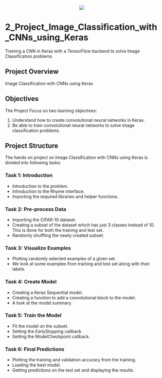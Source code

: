 <center><img src= 'https://miro.medium.com/max/3840/1*oB3S5yHHhvougJkPXuc8og.gif' <center></center>

# 2_Project_Image_Classification_with_CNNs_using_Keras
Training  a CNN in Keras with a TensorFlow backend to solve Image Classification problems


## __Project Overview__
Image Classification with CNNs using Keras

## __Objectives__
The Project Focus on two learning objectives:

1. Understand how to create convolutional neural networks in Keras.
2. Be able to train convolutional neural networks to solve image classification problems.

## __Project Structure__
The hands on project on Image Classification with CNNs using Keras is divided into following tasks:

### __Task 1: Introduction__
- Introduction to the problem.
- Introduction to the Rhyme interface.
- Importing the required libraries and helper functions.

### __Task 2: Pre-process Data__
- Importing the CIFAR-10 dataset.
- Creating a subset of the dataset which has just 3 classes instead of 10. This is done for both the training and test set.
- Randomly shuffling the newly created subset.

### __Task 3: Visualize Examples__
- Plotting randomly selected examples of a given set.
- We look at some examples from training and test set along with their labels.

### __Task 4: Create Model__
- Creating a Keras Sequential model.
- Creating a function to add a convolutional block to the model.
- A look at the model summary.

### __Task 5: Train the Model__
- Fit the model on the subset.
- Setting the EarlyStopping callback.
- Setting the ModelCheckpoint callback.

### __Task 6: Final Predictions__
- Plotting the training and validation accuracy from the training.
- Loading the best model.
- Getting predictions on the test set and displaying the results.
